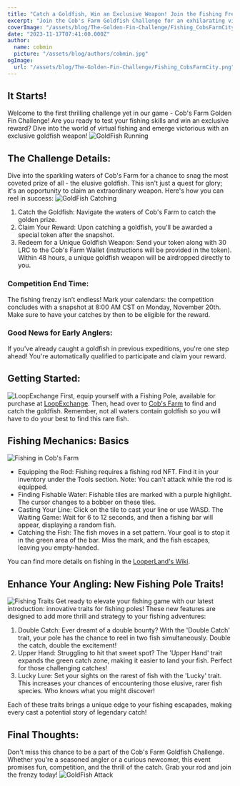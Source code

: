```yaml
---
title: "Catch a Goldfish, Win an Exclusive Weapon! Join the Fishing Frenzy at Cob's Farm"
excerpt: "Join the Cob's Farm Goldfish Challenge for an exhilarating virtual fishing experience! Embark on an aquatic quest to catch the elusive goldfish, and secure an exclusive weapon as your reward. With new fishing pole traits like Double Catch, Upper Hand, and Lucky, every cast brings a chance for excitement and rare catches..."
coverImage: "/assets/blog/The-Golden-Fin-Challenge/Fishing_CobsFarmCity.png"
date: "2023-11-17T07:41:00.000Z"
author:
  name: cobmin
  picture: "/assets/blog/authors/cobmin.jpg"
ogImage:
  url: "/assets/blog/The-Golden-Fin-Challenge/Fishing_CobsFarmCity.png"
---
```


## It Starts!
Welcome to the first thrilling challenge yet in our game - Cob's Farm Golden Fin Challenge! Are you ready to test your fishing skills and win an exclusive reward? Dive into the world of virtual fishing and emerge victorious with an exclusive goldfish weapon!
![GoldFish Running](/assets/blog/The-Golden-Fin-Challenge/GoldFishRunning.gif)

## The Challenge Details: 
Dive into the sparkling waters of Cob's Farm for a chance to snag the most coveted prize of all - the elusive goldfish. This isn't just a quest for glory; it's an opportunity to claim an extraordinary weapon. Here's how you can reel in success:
![GoldFish Catching](/assets/blog/The-Golden-Fin-Challenge/Fishing_CobsFarmEntrance.png)
1. Catch the Goldfish: Navigate the waters of Cob's Farm to catch the golden prize.
2. Claim Your Reward: Upon catching a goldfish, you'll be awarded a special token after the snapshot.
3. Redeem for a Unique Goldfish Weapon: Send your token along with 30 LRC to the Cob's Farm Wallet (instructions will be provided in the token). Within 48 hours, a unique goldfish weapon will be airdropped directly to you.
### Competition End Time:
The fishing frenzy isn’t endless! Mark your calendars: the competition concludes with a snapshot at 8:00 AM CST on Monday, November 20th. Make sure to have your catches by then to be eligible for the reward.
### Good News for Early Anglers:
If you've already caught a goldfish in previous expeditions, you're one step ahead! You're automatically qualified to participate and claim your reward.

## Getting Started:
![LoopExchange](/assets/blog/The-Golden-Fin-Challenge/LoopExchange.png)
First, equip yourself with a Fishing Pole, available for purchase at [LoopExchange](https://loopexchange.art/profile/0x76ac0743cf374094b222727570e2f22d879de8c7). Then, head over to [Cob's Farm](https://www.cobsfarm.com/) to find and catch the goldfish. Remember, not all waters contain goldfish so you will have to do your best to find this rare fish.

## Fishing Mechanics: Basics
![Fishing in Cob's Farm](/assets/blog/The-Golden-Fin-Challenge/Fishing_CobsFarmLake.png)
- Equipping the Rod: Fishing requires a fishing rod NFT. Find it in your inventory under the Tools section. Note: You can't attack while the rod is equipped.
- Finding Fishable Water: Fishable tiles are marked with a purple highlight. The cursor changes to a bobber on these tiles.
- Casting Your Line: Click on the tile to cast your line or use WASD.
The Waiting Game: Wait for 6 to 12 seconds, and then a fishing bar will appear, displaying a random fish.
- Catching the Fish: The fish moves in a set pattern. Your goal is to stop it in the green area of the bar. Miss the mark, and the fish escapes, leaving you empty-handed.

You can find more details on fishing in the [LooperLand's Wiki](https://github.com/looperlands/looperlands/wiki/Fishing).

## Enhance Your Angling: New Fishing Pole Traits!
![Fishing Traits](/assets/blog/The-Golden-Fin-Challenge/FishingTraits.png)
Get ready to elevate your fishing game with our latest introduction: innovative traits for fishing poles! These new features are designed to add more thrill and strategy to your fishing adventures:

1. Double Catch: Ever dreamt of a double bounty? With the 'Double Catch' trait, your pole has the chance to reel in two fish simultaneously. Double the catch, double the excitement!
2. Upper Hand: Struggling to hit that sweet spot? The 'Upper Hand' trait expands the green catch zone, making it easier to land your fish. Perfect for those challenging catches!
3. Lucky Lure: Set your sights on the rarest of fish with the 'Lucky' trait. This increases your chances of encountering those elusive, rarer fish species. Who knows what you might discover!

Each of these traits brings a unique edge to your fishing escapades, making every cast a potential story of legendary catch!

## Final Thoughts:
Don't miss this chance to be a part of the Cob's Farm Goldfish Challenge. Whether you're a seasoned angler or a curious newcomer, this event promises fun, competition, and the thrill of the catch. Grab your rod and join the frenzy today!
![GoldFish Attack](/assets/blog/The-Golden-Fin-Challenge/GoldFishAttack.gif)
